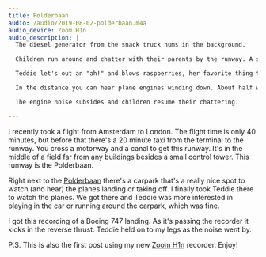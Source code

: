 ```yaml
---
title: Polderbaan
audio: /audio/2019-08-02-polderbaan.m4a
audio_device: Zoom H1n
audio_description: |
  The diesel generator from the snack truck hums in the background.

  Children run around and chatter with their parents by the runway. A small dog pants.

  Teddie let's out an "ah!" and blows raspberries, her favorite thing to do right now.

  In the distance you can hear plane engines winding down. About half way through the recording they suddenly get loud as the reverse thrust engages. The noise drowns out all other sound and pans from left to right as the plane passes by.

  The engine noise subsides and children resume their chattering.

---
```


I recently took a flight from Amsterdam to London. The flight time is only 40 minutes, but before that there's a 20 minute taxi from the terminal to the runway. You cross a motorway and a canal to get this runway. It's in the middle of a field far from any buildings besides a small control tower. This runway is the Polderbaan.

Right next to the [Polderbaan](https://www.schiphol.nl/en/you-and-schiphol/page/planespotting/) there's a carpark that's a really nice spot to watch (and hear) the planes landing or taking off. I finally took Teddie there to watch the planes. We got there and Teddie was more interested in playing in the car or running around the carpark, which was fine.

I got this recording of a Boeing 747 landing. As it's passing the recorder it kicks in the reverse thrust. Teddie held on to my legs as the noise went by.

P.S. This is also the first post using my new [Zoom H1n](https://www.zoom-na.com/products/field-video-recording/field-recording/zoom-h1n-handy-recorder) recorder. Enjoy!
